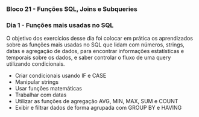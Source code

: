 ### Bloco 21 - Funções SQL, Joins e Subqueries
### Dia 1 - Funções mais usadas no SQL

O objetivo dos exercícios desse dia foi colocar em prática os aprendizados sobre as funções mais usadas no SQL que lidam com números, strings, datas e agregação de dados, para encontrar informações estatísticas e temporais sobre os dados, e saber controlar o fluxo de uma query utilizando condicionais.

- Criar condicionais usando IF e CASE 
- Manipular strings
- Usar funções matemáticas
- Trabalhar com datas
- Utilizar as funções de agregação AVG, MIN, MAX, SUM e COUNT 
- Exibir e filtrar dados de forma agrupada com GROUP BY e HAVING
